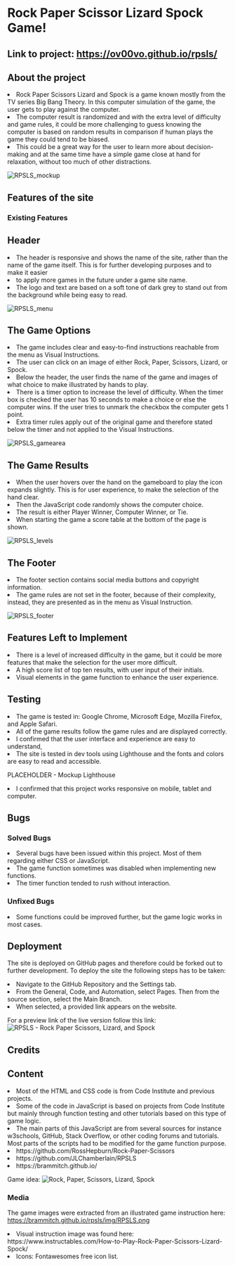 
# Rock Paper Scissor Lizard Spock Game!

## Link to project: https://ov00vo.github.io/rpsls/

## About the project
<li> Rock Paper Scissors Lizard and Spock is a game known mostly from the TV series Big Bang Theory. In this computer simulation of the game, the user gets to play against the computer. 
<li> The computer result is randomized and with the extra level of difficulty and game rules, it could be more challenging to guess knowing the computer is based on random results in comparison if human plays the game they could tend to be biased.
<li> This could be a great way for the user to learn more about decision-making and at the same time have a simple game close at hand for relaxation, without too much of other distractions.

![RPSLS_mockup](https://github.com/OV00VO/rpsls/assets/136384344/ee9eafa7-e748-4efc-a085-804073fbe8b0)

## Features of the site

### Existing Features

## Header
<li> The header is responsive and shows the name of the site, rather than the name of the game itself. This is for further developing purposes and to make it easier <li> to apply more games in the future under a game site name. 
<li> The logo and text are based on a soft tone of dark grey to stand out from the background while being easy to read.
  
![RPSLS_menu](https://github.com/OV00VO/rpsls/assets/136384344/7e3e67e2-6bf0-4634-a029-8f094abdba8c)

## The Game Options
<li> The game includes clear and easy-to-find instructions reachable from the menu as Visual Instructions.
<li> The user can click on an image of either Rock, Paper, Scissors, Lizard, or Spock.  
<li> Below the header, the user finds the name of the game and images of what choice to make illustrated by hands to play.
<li> There is a timer option to increase the level of difficulty. When the timer box is checked the user has 10 seconds to make a choice or else the computer wins. If the user tries to unmark the checkbox the computer gets 1 point.
<li> Extra timer rules apply out of the original game and therefore stated below the timer and not applied to the Visual Instructions.

![RPSLS_gamearea](https://github.com/OV00VO/rpsls/assets/136384344/51aefac7-a33c-4a6c-91b9-17257127061f)

## The Game Results
<li> When the user hovers over the hand on the gameboard to play the icon expands slightly. This is for user experience, to make the selection of the hand clear.
<li> Then the JavaScript code randomly shows the computer choice.
<li> The result is either Player Winner, Computer Winner, or Tie.
<li> When starting the game a score table at the bottom of the page is shown.

![RPSLS_levels](https://github.com/OV00VO/rpsls/assets/136384344/0ebd2075-c451-4708-bb08-d2e09ae0ad3a)

## The Footer
<li> The footer section contains social media buttons and copyright information.
<li> The game rules are not set in the footer, because of their complexity, instead, they are presented as in the menu as Visual Instruction.

![RPSLS_footer](https://github.com/OV00VO/rpsls/assets/136384344/0888476a-d97d-4ebe-ad3d-566bad3771a0)

## Features Left to Implement
<li> There is a level of increased difficulty in the game, but it could be more features that make the selection for the user more difficult.
<li> A high score list of top ten results, with user input of their initials.
<li> Visual elements in the game function to enhance the user experience.

## Testing
<li> The game is tested in: Google Chrome, Microsoft Edge, Mozilla Firefox, and Apple Safari.
<li> All of the game results follow the game rules and are displayed correctly.
<li> I confirmed that the user interface and experience are easy to understand,
<li> The site is tested in dev tools using Lighthouse and the fonts and colors are easy to read and accessible.

PLACEHOLDER - Mockup Lighthouse
<li> I confirmed that this project works responsive on mobile, tablet and computer.

## Bugs

  ### Solved Bugs
<li> Several bugs have been issued within this project. Most of them regarding either CSS or JavaScript.
<li> The game function sometimes was disabled when implementing new functions.
<li> The timer function tended to rush without interaction.

### Unfixed Bugs
<li> Some functions could be improved further, but the game logic works in most cases.

  ## Deployment
The site is deployed on GitHub pages and therefore could be forked out to further development. To deploy the site the following steps has to be taken:
<li> Navigate to the GitHub Repository and the Settings tab.
<li> From the General, Code, and Automation, select Pages. Then from the source section, select the Main Branch.
<li> When selected, a provided link appears on the website.

For a preview link of the live version follow this link: 
![RPSLS - Rock Paper Scissors, Lizard, and Spock](https://ov00vo.github.io/rpsls/)

## Credits

  ## Content
<li> Most of the HTML and CSS code is from Code Institute and previous projects.
<li> Some of the code in JavaScript is based on projects from Code Institute but mainly through function testing and other tutorials based on this type of game logic. 
<li> The main parts of this JavaScript are from several sources for instance w3schools, GitHub, Stack Overflow, or other coding forums and tutorials. Most parts of the scripts had to be modified for the game function purpose. 

<li> https://github.com/RossHepburn/Rock-Paper-Scissors
<li> https://github.com/JLChamberlain/RPSLS
<li> https://brammitch.github.io/

Game idea: ![Rock, Paper, Scissors, Lizard, Spock](https://bigbangtheory.fandom.com/wiki/Rock,_Paper,_Scissors,_Lizard,_Spock)  

  ### Media
The game images were extracted from an illustrated game instruction here: 
https://brammitch.github.io/rpsls/img/RPSLS.png

<li> Visual instruction image was found here: 
https://www.instructables.com/How-to-Play-Rock-Paper-Scissors-Lizard-Spock/

<li> Icons: Fontawesomes free icon list. 
